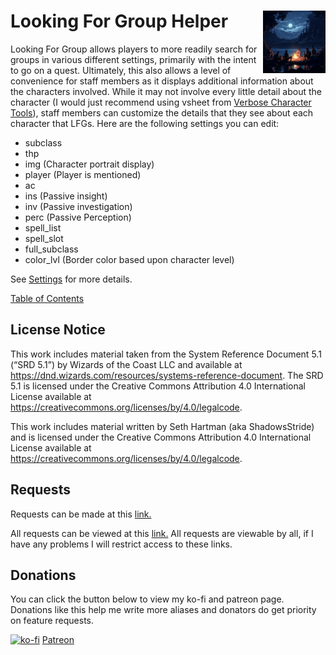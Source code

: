 <h1>Looking For Group Helper<img align="right" src="Data/image.png" width="100px"></h1>

Looking For Group allows players to more readily search for groups in various different settings, primarily with the intent to go on a quest. Ultimately, this also allows a level of convenience for staff members as it displays additional information about the characters involved. While it may not involve every little detail about the character (I would just recommend using vsheet from [Verbose Character Tools](https://avrae.io/dashboard/workshop/5f7385fe647bb0a416316d1d)), staff members can customize the details that they see about each character that LFGs. Here are the following settings you can edit:

- subclass
- thp
- img (Character portrait display)
- player (Player is mentioned)
- ac
- ins (Passive insight)
- inv (Passive investigation)
- perc (Passive Perception)
- spell_list
- spell_slot
- full_subclass
- color_lvl (Border color based upon character level)

See [Settings](https://github.com/Shadow-Draconic-Development/Avrae-Looking-For-Group-Helper/blob/main/Code/settings/settings.md) for more details.

[Table of Contents](https://github.com/Shadow-Draconic-Development/Avrae-Looking-For-Group-Helper/blob/main/ToC.md)

## License Notice

This work includes material taken from the System Reference Document 5.1 (“SRD 5.1”) by Wizards of the Coast LLC and available at https://dnd.wizards.com/resources/systems-reference-document. The SRD 5.1 is licensed under the Creative Commons Attribution 4.0 International License available at https://creativecommons.org/licenses/by/4.0/legalcode.

This work includes material written by Seth Hartman (aka ShadowsStride) and is licensed under the Creative Commons Attribution 4.0 International License available at https://creativecommons.org/licenses/by/4.0/legalcode.

## Requests
Requests can be made at this [link.](https://forms.gle/YYkyPcBb1WHXWMYE6)

All requests can be viewed at this  [link.](https://docs.google.com/spreadsheets/d/1OyW78hh1ARDHeDu4hF4X2TxcpYSrrArprs8pkQB3zo4/edit?usp=sharing) All requests are viewable by all, if I have any problems I will restrict access to these links.

## Donations
You can click the button below to view my ko-fi and patreon page. Donations like this help me write more aliases and donators do get priority on feature requests.

[![ko-fi](https://ko-fi.com/img/githubbutton_sm.svg)](https://ko-fi.com/F2F6MG4NH) [Patreon](https://www.patreon.com/bePatron?u=47388431) 

